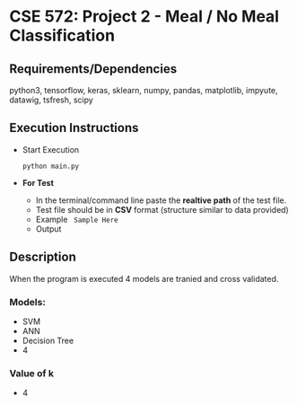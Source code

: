 # CSE 572: Project 2 - Meal / No Meal Classification

## Requirements/Dependencies
python3, tensorflow, keras, sklearn, numpy, pandas, matplotlib, impyute, datawig, tsfresh, scipy

## Execution Instructions
* Start Execution

  ```python main.py```

* **For Test**
  * In the terminal/command line paste the **realtive path** of the test file.
  * Test file should be in **CSV** format (structure similar to data provided)
  * Example
    ``` Sample Here```
  * Output


## Description
When the program is executed 4 models are tranied and cross validated.

### Models:
  * SVM
  * ANN
  * Decision Tree
  * 4
  
### Value of k
  * 4
